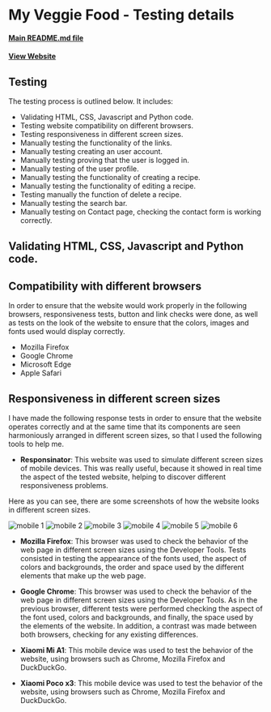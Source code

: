# My Veggie Food - Testing details

#### <a href="https://github.com/cotebarrientos/3rd-milestone-project-my-veggie-food/blob/master/README.md" target="_blank">Main README.md file</a>
#### <a href="https://my-veggie-food-2020recipes.herokuapp.com/" target="_blank">View Website</a>

## Testing

The testing process is outlined below. It includes:

- Validating HTML, CSS, Javascript and Python code.
- Testing website compatibility on different browsers.
- Testing responsiveness in different screen sizes.
- Manually testing the functionality of the links.
- Manually testing creating an user account.
- Manually testing proving that the user is logged in.
- Manually testing of the user profile.
- Manually testing the functionality of creating a recipe.
- Manually testing the functionality of editing a recipe.
- Testing manually the function of delete a recipe.
- Manually testing the search bar.
- Manually testing on Contact page, checking the contact form is working correctly.

## Validating HTML, CSS, Javascript and Python code.

## Compatibility with different browsers

In order to ensure that the website would work properly in the following browsers, responsiveness tests, button and link checks were done, as well as tests on the look of the website to ensure that the colors, images and fonts used would display correctly.

- Mozilla Firefox
- Google Chrome
- Microsoft Edge
- Apple Safari

## Responsiveness in different screen sizes

I have made the following response tests in order to ensure that the website operates correctly and at the same time that its components are seen harmoniously arranged in different screen sizes, so that I used the following tools to help me.

- **Responsinator**: This website was used to simulate different screen sizes of mobile devices. This was really useful, because it showed in real time the aspect of the tested website, helping to discover different responsiveness problems.

Here as you can see, there are some screenshots of how the website looks in different screen sizes.

<img src="../testing-img/001-mobile 1.jpg" alt="mobile 1">
<img src="../testing-img/002-mobile 2.jpg" alt="mobile 2">
<img src="../testing-img/003-mobile 3.jpg" alt="mobile 3">
<img src="../testing-img/004-mobile 4.jpg" alt="mobile 4">
<img src="../testing-img/005-mobile 5.jpg" alt="mobile 5">
<img src="../testing-img/006-mobile 6.jpg" alt="mobile 6">

- **Mozilla Firefox**: This browser was used to check the behavior of the web page in different screen sizes using the Developer Tools. Tests consisted in testing the appearance of the fonts used, the aspect of colors and backgrounds, the order and space used by the different elements that make up the web page.

- **Google Chrome**: This browser was used to check the behavior of the web page in different screen sizes using the Developer Tools. As in the previous browser, different tests were performed checking the aspect of the font used, colors and backgrounds, and finally, the space used by the elements of the website. In addition, a contrast was made between both browsers, checking for any existing differences.

- **Xiaomi Mi A1**: This mobile device was used to test the behavior of the website, using browsers such as Chrome, Mozilla Firefox and DuckDuckGo.

- **Xiaomi Poco x3**: This mobile device was used to test the behavior of the website, using browsers such as Chrome, Mozilla Firefox and DuckDuckGo.